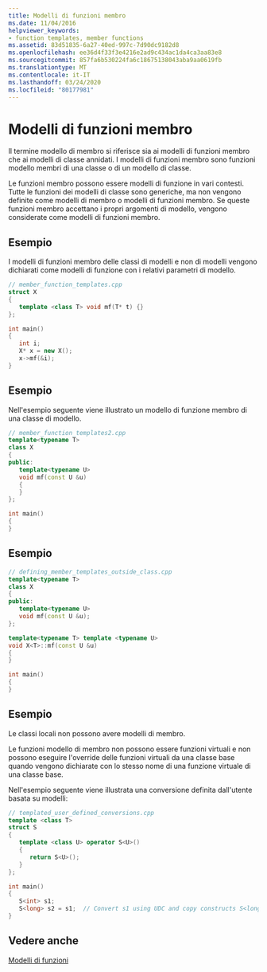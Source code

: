 ```yaml
---
title: Modelli di funzioni membro
ms.date: 11/04/2016
helpviewer_keywords:
- function templates, member functions
ms.assetid: 83d51835-6a27-40ed-997c-7d90dc9182d8
ms.openlocfilehash: ee36d4f33f3e4216e2ad9c434ac1da4ca3aa83e8
ms.sourcegitcommit: 857fa6b530224fa6c18675138043aba9aa0619fb
ms.translationtype: MT
ms.contentlocale: it-IT
ms.lasthandoff: 03/24/2020
ms.locfileid: "80177981"
---
```

# <a name="member-function-templates"></a>Modelli di funzioni membro

Il termine modello di membro si riferisce sia ai modelli di funzioni membro che ai modelli di classe annidati. I modelli di funzioni membro sono funzioni modello membri di una classe o di un modello di classe.

Le funzioni membro possono essere modelli di funzione in vari contesti. Tutte le funzioni dei modelli di classe sono generiche, ma non vengono definite come modelli di membro o modelli di funzioni membro. Se queste funzioni membro accettano i propri argomenti di modello, vengono considerate come modelli di funzioni membro.

## <a name="example"></a>Esempio

I modelli di funzioni membro delle classi di modelli e non di modelli vengono dichiarati come modelli di funzione con i relativi parametri di modello.

```cpp
// member_function_templates.cpp
struct X
{
   template <class T> void mf(T* t) {}
};

int main()
{
   int i;
   X* x = new X();
   x->mf(&i);
}
```

## <a name="example"></a>Esempio

Nell'esempio seguente viene illustrato un modello di funzione membro di una classe di modello.

```cpp
// member_function_templates2.cpp
template<typename T>
class X
{
public:
   template<typename U>
   void mf(const U &u)
   {
   }
};

int main()
{
}
```

## <a name="example"></a>Esempio

```cpp
// defining_member_templates_outside_class.cpp
template<typename T>
class X
{
public:
   template<typename U>
   void mf(const U &u);
};

template<typename T> template <typename U>
void X<T>::mf(const U &u)
{
}

int main()
{
}
```

## <a name="example"></a>Esempio

Le classi locali non possono avere modelli di membro.

Le funzioni modello di membro non possono essere funzioni virtuali e non possono eseguire l'override delle funzioni virtuali da una classe base quando vengono dichiarate con lo stesso nome di una funzione virtuale di una classe base.

Nell'esempio seguente viene illustrata una conversione definita dall'utente basata su modelli:

```cpp
// templated_user_defined_conversions.cpp
template <class T>
struct S
{
   template <class U> operator S<U>()
   {
      return S<U>();
   }
};

int main()
{
   S<int> s1;
   S<long> s2 = s1;  // Convert s1 using UDC and copy constructs S<long>.
}
```

## <a name="see-also"></a>Vedere anche

[Modelli di funzioni](../cpp/function-templates.md)
